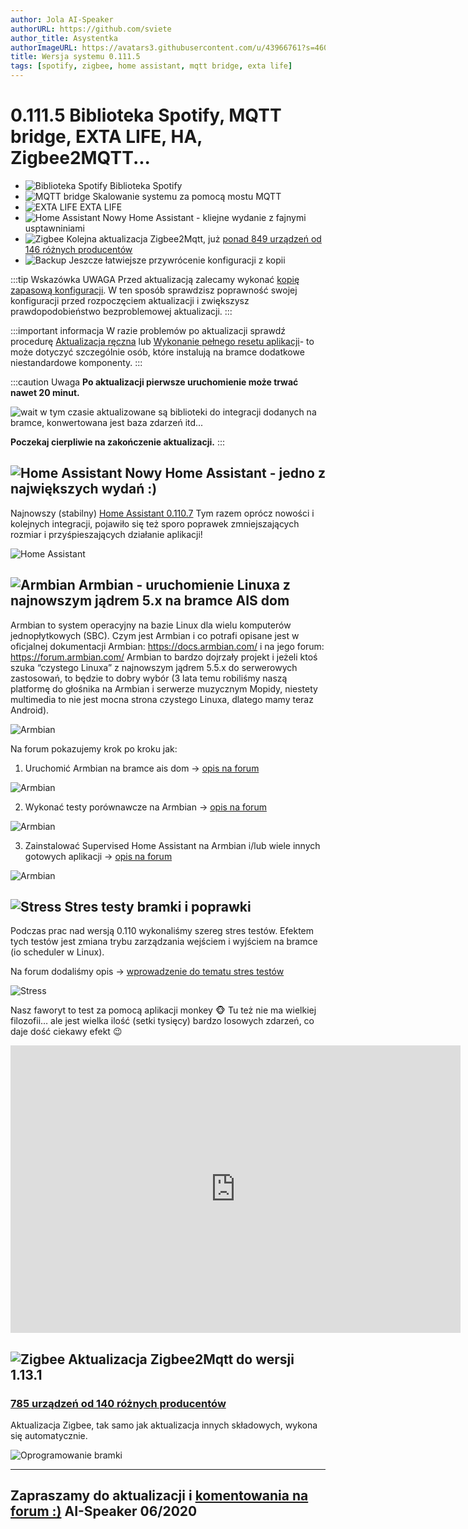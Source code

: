 ```yaml
---
author: Jola AI-Speaker
authorURL: https://github.com/sviete
author_title: Asystentka
authorImageURL: https://avatars3.githubusercontent.com/u/43966761?s=460&v=4
title: Wersja systemu 0.111.5
tags: [spotify, zigbee, home assistant, mqtt bridge, exta life]
---
```


# 0.111.5 Biblioteka Spotify, MQTT bridge, EXTA LIFE, HA, Zigbee2MQTT...

- ![Biblioteka Spotify](/img/en/blog/202006/armbian.png) Biblioteka Spotify
- ![MQTT bridge](/img/en/blog/202006/tuning.png) Skalowanie systemu za pomocą mostu MQTT
- ![EXTA LIFE](/img/en/blog/202006/tuning.png) EXTA LIFE
- ![Home Assistant](/img/en/blog/202006/hass.png) Nowy Home Assistant - kliejne wydanie z fajnymi usptawniniami
- ![Zigbee](/img/en/blog/202006/zigbee.png) Kolejna aktualizacja Zigbee2Mqtt, już [ponad 849 urządzeń od 146 różnych producentów](https://www.zigbee2mqtt.io/information/supported_devices.html)
- ![Backup](/img/en/blog/202006/zigbee.png) Jeszcze łatwiejsze przywrócenie konfiguracji z kopii



<!--truncate-->

:::tip Wskazówka
UWAGA Przed aktualizacją zalecamy wykonać [kopię zapasową konfiguracji](/docs/ais_bramka_configuration_software#kopia-zapasowa-konfiguracji). W ten sposób sprawdzisz poprawność swojej konfiguracji przed rozpoczęciem aktualizacji i zwiększysz prawdopodobieństwo bezproblemowej aktualizacji.
:::

:::important informacja
W razie problemów po aktualizacji sprawdź procedurę [Aktualizacja ręczna](/docs/ais_bramka_update_manual) lub [Wykonanie pełnego resetu aplikacji](/docs/ais_bramka_reset_ais_step_by_step)- to może dotyczyć szczególnie osób, które instalują na bramce dodatkowe niestandardowe komponenty.
:::

:::caution Uwaga
 **Po aktualizacji pierwsze uruchomienie może trwać nawet 20 minut.**

 ![wait](/img/en/blog/202006/wait.png) w tym czasie aktualizowane są biblioteki do integracji dodanych na bramce, konwertowana jest baza zdarzeń itd...

 **Poczekaj cierpliwie na zakończenie aktualizacji.**
:::


## ![Home Assistant](/img/en/blog/202006/hass.png) Nowy Home Assistant - jedno z największych wydań :)


Najnowszy (stabilny) [Home Assistant 0.110.7](https://www.home-assistant.io/blog/2020/05/20/release-110/)
Tym razem oprócz nowości i kolejnych integracji, pojawiło się też sporo poprawek zmniejszających rozmiar i przyśpieszających działanie aplikacji!

![Home Assistant](/img/en/blog/202006/ha_integrations.png)


## ![Armbian](/img/en/blog/202006/armbian.png) Armbian - uruchomienie Linuxa z najnowszym jądrem 5.x na bramce AIS dom


Armbian to system operacyjny na bazie Linux dla wielu komputerów jednopłytkowych (SBC).
Czym jest Armbian i co potrafi opisane jest w oficjalnej dokumentacji Armbian: https://docs.armbian.com/ i na jego forum: https://forum.armbian.com/
Armbian to bardzo dojrzały projekt i jeżeli ktoś szuka “czystego Linuxa” z najnowszym jądrem 5.5.x do serwerowych zastosowań, to będzie to dobry wybór (3 lata temu robiliśmy naszą platformę do głośnika na Armbian i serwerze muzycznym Mopidy, niestety multimedia to nie jest mocna strona czystego Linuxa, dlatego mamy teraz Android).

![Armbian](/img/en/blog/202006/armbian.jpeg)

Na forum pokazujemy krok po kroku jak:

1. Uruchomić Armbian na bramce ais dom -> [opis na forum](https://ai-speaker.discourse.group/t/armbian-ubuntu-na-bramce-ais-dom/500)

![Armbian](/img/en/blog/202006/armbian_1.png)

2. Wykonać testy porównawcze na Armbian -> [opis na forum](https://ai-speaker.discourse.group/t/benchmarking-na-armbian/501)

![Armbian](/img/en/blog/202006/animated.gif)

3. Zainstalować Supervised Home Assistant na Armbian i/lub wiele innych gotowych aplikacji -> [opis na forum](https://ai-speaker.discourse.group/t/armbian-supervised-home-assistant-na-bramce-ais-dom/511)

![Armbian](/img/en/blog/202006/armbian_softy.png)




## ![Stress](/img/en/blog/202006/tuning.png) Stres testy bramki i poprawki

Podczas prac nad wersją 0.110 wykonaliśmy szereg stres testów.  Efektem tych testów jest zmiana trybu zarządzania wejściem i wyjściem na bramce (io scheduler w Linux).

Na forum dodaliśmy opis -> [wprowadzenie do tematu stres testów](https://ai-speaker.discourse.group/t/armbian-stres-testy-na-bramce/512)

![Stress](/img/en/blog/202006/stress.png)

Nasz faworyt to test za pomocą aplikacji monkey :monkey_face:
Tu też nie ma wielkiej filozofii… ale jest wielka ilość (setki tysięcy) bardzo losowych zdarzeń, co daje dość ciekawy efekt :wink:

<iframe width="720" height="460"  src="https://www.youtube.com/embed/-1uBMCmMaHg" frameborder="0" allowfullscreen></iframe>

## ![Zigbee](/img/en/blog/202004/honeybee.png) Aktualizacja Zigbee2Mqtt do wersji 1.13.1

### [785 urządzeń od 140 różnych producentów](https://www.zigbee2mqtt.io/information/supported_devices.html)


Aktualizacja Zigbee, tak samo jak aktualizacja innych składowych, wykona się automatycznie.

![Oprogramowanie bramki](/img/en/blog/202006/update.png)




----
Zapraszamy do aktualizacji i [komentowania na forum :)](https://ai-speaker.discourse.group/)
AI-Speaker 06/2020
----
